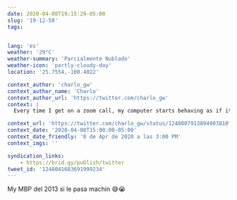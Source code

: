 ```yaml
---
date: 2020-04-08T19:15:29-05:00
slug: '19-12-58'
tags:


lang: 'es'
weather: '29°C'
weather-summary: 'Parcialmente Nublado'
weather-icon: 'partly-cloudy-day'
location: '25.7554,-100.4022'

context_author: 'charlo_gw'
context_author_name: 'Charlo'
context_author_url: 'https://twitter.com/charlo_gw'
context: |
  Every time I get on a zoom call, my computer starts behaving as if it had 100mb of memory RAM. Suuuuuuper slow!!!! Does this happen to anybody else?‪

context_url: 'https://twitter.com/charlo_gw/status/1248007913894903810?s=12'
context_date: '2020-04-08T15:00:00-05:00'
context_date_friendly: '8 de Apr de 2020 a las 3:00 PM'
context_imgs: ''

syndication_links:
    - https://brid.gy/publish/twitter
tweet_id: '1248041683691999234'
---
```

My MBP del 2013 si le pasa machin 😅😭